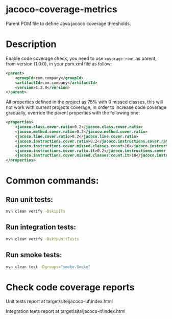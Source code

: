 # jacoco-coverage-metrics
Parent POM file to define Java jacoco coverage thresholds.

# Description
Enable code coverage check, you need to use `coverage-root` as parent, from version (1.0.0), in your pom.xml file as follow:
``` xml
<parent>
    <groupId>com.company</groupId>
    <artifactId>com.company</artifactId>
    <version>1.2.0</version>
</parent>
```

All properties defined in the project as 75% with 0 missed classes, this will not work with current projects coverage, in order to increase code coverage gradually, override the parent properties with the following one:
``` xml
<properties>
    <jacoco.class.cover.ratio>0.2</jacoco.class.cover.ratio>
    <jacoco.method.cover.ratio>0.2</jacoco.method.cover.ratio>
    <jacoco.line.cover.ratio>0.2</jacoco.line.cover.ratio>
    <jacoco.instructions.cover.ratio>0.2</jacoco.instructions.cover.ratio>
    <jacoco.instructions.cover.missed.classes.count>10</jacoco.instructions.cover.missed.classes.count>
    <jacoco.instructions.cover.ratio.it>0.2</jacoco.instructions.cover.ratio.it>
    <jacoco.instructions.cover.missed.classes.count.it>10</jacoco.instructions.cover.missed.classes.count.it>
</properties>
```

# Common commands:
## Run unit tests: 
``` bash
mvn clean verify -DskipITs
```

## Run integration tests: 
``` bash
mvn clean verify -DskipUnitTests
```

## Run smoke tests:
``` bash
mvn clean test -Dgroups="smoke.Smoke"
```

# Check code coverage reports
Unit tests report  at target\site\jacoco-ut\index.html

Integration tests report at target\site\jacoco-it\index.html
